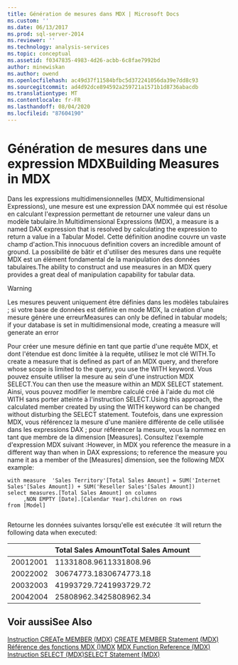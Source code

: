```yaml
---
title: Génération de mesures dans MDX | Microsoft Docs
ms.custom: ''
ms.date: 06/13/2017
ms.prod: sql-server-2014
ms.reviewer: ''
ms.technology: analysis-services
ms.topic: conceptual
ms.assetid: f0347835-4983-4d26-acbb-6c8fae7992bd
author: minewiskan
ms.author: owend
ms.openlocfilehash: ac49d37f11584bfbc5d372241056da39e7dd8c93
ms.sourcegitcommit: ad4d92dce894592a259721a1571b1d8736abacdb
ms.translationtype: MT
ms.contentlocale: fr-FR
ms.lasthandoff: 08/04/2020
ms.locfileid: "87604190"
---
```

# <a name="building-measures-in-mdx"></a><span data-ttu-id="df7d4-102">Génération de mesures dans une expression MDX</span><span class="sxs-lookup"><span data-stu-id="df7d4-102">Building Measures in MDX</span></span>
  <span data-ttu-id="df7d4-103">Dans les expressions multidimensionnelles (MDX, Multidimensional Expressions), une mesure est une expression DAX nommée qui est résolue en calculant l'expression permettant de retourner une valeur dans un modèle tabulaire.</span><span class="sxs-lookup"><span data-stu-id="df7d4-103">In Multidimensional Expressions (MDX), a measure is a named DAX expression that is resolved by calculating the expression to return a value in a Tabular Model.</span></span> <span data-ttu-id="df7d4-104">Cette définition anodine couvre un vaste champ d'action.</span><span class="sxs-lookup"><span data-stu-id="df7d4-104">This innocuous definition covers an incredible amount of ground.</span></span> <span data-ttu-id="df7d4-105">La possibilité de bâtir et d'utiliser des mesures dans une requête MDX est un élément fondamental de la manipulation des données tabulaires.</span><span class="sxs-lookup"><span data-stu-id="df7d4-105">The ability to construct and use measures in an MDX query provides a great deal of manipulation capability for tabular data.</span></span>  
  
> [!WARNING]  
>  <span data-ttu-id="df7d4-106">Les mesures peuvent uniquement être définies dans les modèles tabulaires ; si votre base de données est définie en mode MDX, la création d'une mesure génère une erreur</span><span class="sxs-lookup"><span data-stu-id="df7d4-106">Measures can only be defined in tabular models; if your database is set in multidimensional mode, creating a measure will generate an error</span></span>  
  
 <span data-ttu-id="df7d4-107">Pour créer une mesure définie en tant que partie d'une requête MDX, et dont l'étendue est donc limitée à la requête, utilisez le mot clé WITH.</span><span class="sxs-lookup"><span data-stu-id="df7d4-107">To create a measure that is defined as part of an MDX query, and therefore whose scope is limited to the query, you use the WITH keyword.</span></span> <span data-ttu-id="df7d4-108">Vous pouvez ensuite utiliser la mesure au sein d'une instruction MDX SELECT.</span><span class="sxs-lookup"><span data-stu-id="df7d4-108">You can then use the measure within an MDX SELECT statement.</span></span> <span data-ttu-id="df7d4-109">Ainsi, vous pouvez modifier le membre calculé créé à l'aide du mot clé WITH sans porter atteinte à l'instruction SELECT.</span><span class="sxs-lookup"><span data-stu-id="df7d4-109">Using this approach, the calculated member created by using the WITH keyword can be changed without disturbing the SELECT statement.</span></span> <span data-ttu-id="df7d4-110">Toutefois, dans une expression MDX, vous référencez la mesure d'une manière différente de celle utilisée dans les expressions DAX ; pour référencer la mesure, vous la nommez en tant que membre de la dimension [Measures]. Consultez l'exemple d'expression MDX suivant :</span><span class="sxs-lookup"><span data-stu-id="df7d4-110">However, in MDX you reference the measure in a different way than when in DAX expressions; to reference the measure you name it as a member of the [Measures] dimension, see the following MDX example:</span></span>  
  
```  
with measure  'Sales Territory'[Total Sales Amount] = SUM('Internet Sales'[Sales Amount]) + SUM('Reseller Sales'[Sales Amount])  
select measures.[Total Sales Amount] on columns  
     ,NON EMPTY [Date].[Calendar Year].children on rows  
from [Model]  
  
```  
  
 <span data-ttu-id="df7d4-111">Retourne les données suivantes lorsqu'elle est exécutée :</span><span class="sxs-lookup"><span data-stu-id="df7d4-111">It will return the following data when executed:</span></span>  
  
||<span data-ttu-id="df7d4-112">Total Sales Amount</span><span class="sxs-lookup"><span data-stu-id="df7d4-112">Total Sales Amount</span></span>||  
|-|------------------------|-|  
|<span data-ttu-id="df7d4-113">2001</span><span class="sxs-lookup"><span data-stu-id="df7d4-113">2001</span></span>|<span data-ttu-id="df7d4-114">11331808.96</span><span class="sxs-lookup"><span data-stu-id="df7d4-114">11331808.96</span></span>||  
|<span data-ttu-id="df7d4-115">2002</span><span class="sxs-lookup"><span data-stu-id="df7d4-115">2002</span></span>|<span data-ttu-id="df7d4-116">30674773.18</span><span class="sxs-lookup"><span data-stu-id="df7d4-116">30674773.18</span></span>||  
|<span data-ttu-id="df7d4-117">2003</span><span class="sxs-lookup"><span data-stu-id="df7d4-117">2003</span></span>|<span data-ttu-id="df7d4-118">41993729.72</span><span class="sxs-lookup"><span data-stu-id="df7d4-118">41993729.72</span></span>||  
|<span data-ttu-id="df7d4-119">2004</span><span class="sxs-lookup"><span data-stu-id="df7d4-119">2004</span></span>|<span data-ttu-id="df7d4-120">25808962.34</span><span class="sxs-lookup"><span data-stu-id="df7d4-120">25808962.34</span></span>||  
  
## <a name="see-also"></a><span data-ttu-id="df7d4-121">Voir aussi</span><span class="sxs-lookup"><span data-stu-id="df7d4-121">See Also</span></span>  
 <span data-ttu-id="df7d4-122">[Instruction CREATe MEMBER &#40;MDX&#41;](/sql/mdx/mdx-data-definition-create-member) </span><span class="sxs-lookup"><span data-stu-id="df7d4-122">[CREATE MEMBER Statement &#40;MDX&#41;](/sql/mdx/mdx-data-definition-create-member) </span></span>  
 <span data-ttu-id="df7d4-123">[Référence des fonctions MDX &#40;&#41;MDX](/sql/mdx/mdx-function-reference-mdx) </span><span class="sxs-lookup"><span data-stu-id="df7d4-123">[MDX Function Reference &#40;MDX&#41;](/sql/mdx/mdx-function-reference-mdx) </span></span>  
 [<span data-ttu-id="df7d4-124">Instruction SELECT &#40;MDX&#41;</span><span class="sxs-lookup"><span data-stu-id="df7d4-124">SELECT Statement &#40;MDX&#41;</span></span>](/sql/mdx/mdx-data-manipulation-select)  
  
  
